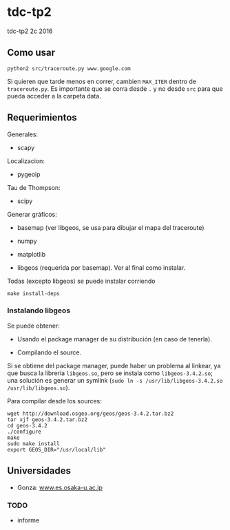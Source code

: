 # tdc-tp2
tdc-tp2 2c 2016

## Como usar

    python2 src/traceroute.py www.google.com

Si quieren que tarde menos en correr, cambien `MAX_ITER` dentro de `traceroute.py`. Es importante que se corra desde `.` y no desde `src` para que pueda acceder a la carpeta data.

## Requerimientos


Generales:

* scapy


Localizacion:

* pygeoip

Tau de Thompson:

* scipy


Generar gráficos:


* basemap (ver libgeos, se usa para dibujar el mapa del traceroute)

* numpy

* matplotlib

* libgeos (requerida por basemap). Ver al final como instalar. 

Todas (excepto libgeos) se puede instalar corriendo

    make install-deps

### Instalando libgeos


Se puede obtener:

* Usando el package manager de su distribución (en caso de tenerla).

* Compilando el source.

Si se obtiene del package manager, puede haber un problema al linkear, ya que busca la librería `libgeos.so`, pero se instala como `libgeos-3.4.2.so`; una solución es generar un symlink (`sudo ln -s /usr/lib/libgeos-3.4.2.so /usr/lib/libgeos.so`).

Para compilar desde los sources:

    wget http://download.osgeo.org/geos/geos-3.4.2.tar.bz2
    tar xjf geos-3.4.2.tar.bz2
    cd geos-3.4.2
    ./configure
    make
    sudo make install
    export GEOS_DIR="/usr/local/lib"




## Universidades

* Gonza: www.es.osaka-u.ac.jp

### TODO

* informe

